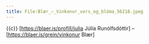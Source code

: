```yaml
---
title: File:Blær_–_Vinkonur_vors_og_blóma_56218.jpeg
---
```


{{c}} [https://blaer.is/profill/julia Júlía Runólfsdóttir] – [https://blaer.is/grein/vinkonur Blær]
